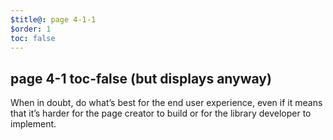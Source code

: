 ```yaml
---
$title@: page 4-1-1
$order: 1
toc: false
---
```


## page 4-1 toc-false (but displays anyway)

When in doubt, do what’s best for the end user experience, even if it means that it’s harder for the page creator to build or for the library developer to implement.
